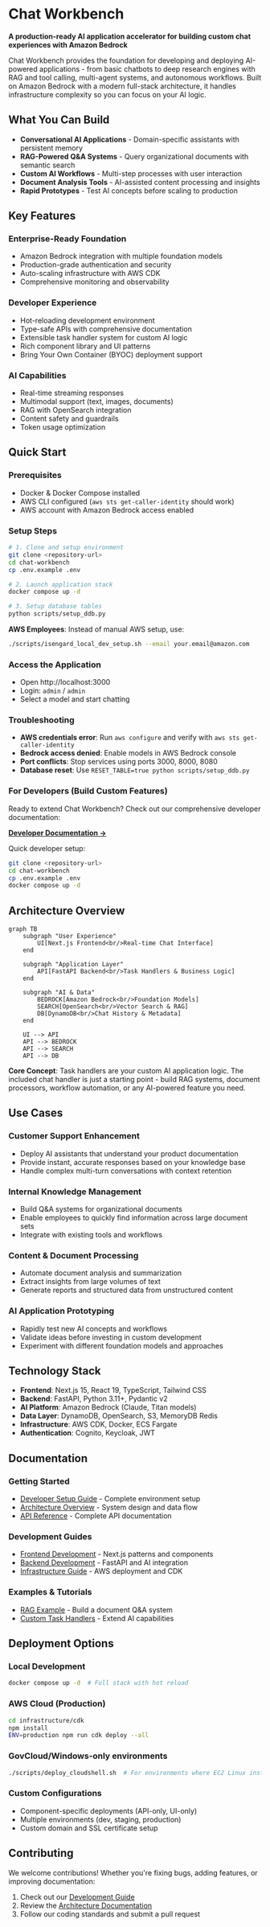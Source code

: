 # Chat Workbench

**A production-ready AI application accelerator for building custom chat experiences with Amazon Bedrock**

Chat Workbench provides the foundation for developing and deploying AI-powered applications - from basic chatbots to deep research engines with RAG and tool calling, multi-agent systems, and autonomous workflows. Built on Amazon Bedrock with a modern full-stack architecture, it handles infrastructure complexity so you can focus on your AI logic.

## What You Can Build

- **Conversational AI Applications** - Domain-specific assistants with persistent memory
- **RAG-Powered Q&A Systems** - Query organizational documents with semantic search
- **Custom AI Workflows** - Multi-step processes with user interaction
- **Document Analysis Tools** - AI-assisted content processing and insights
- **Rapid Prototypes** - Test AI concepts before scaling to production

## Key Features

### Enterprise-Ready Foundation

- Amazon Bedrock integration with multiple foundation models
- Production-grade authentication and security
- Auto-scaling infrastructure with AWS CDK
- Comprehensive monitoring and observability

### Developer Experience

- Hot-reloading development environment
- Type-safe APIs with comprehensive documentation
- Extensible task handler system for custom AI logic
- Rich component library and UI patterns
- Bring Your Own Container (BYOC) deployment support

### AI Capabilities

- Real-time streaming responses
- Multimodal support (text, images, documents)
- RAG with OpenSearch integration
- Content safety and guardrails
- Token usage optimization

## Quick Start

### Prerequisites

- Docker & Docker Compose installed
- AWS CLI configured (`aws sts get-caller-identity` should work)
- AWS account with Amazon Bedrock access enabled

### Setup Steps

```bash
# 1. Clone and setup environment
git clone <repository-url>
cd chat-workbench
cp .env.example .env

# 2. Launch application stack
docker compose up -d

# 3. Setup database tables
python scripts/setup_ddb.py
```

**AWS Employees**: Instead of manual AWS setup, use:

```bash
./scripts/isengard_local_dev_setup.sh --email your.email@amazon.com
```

### Access the Application

- Open http://localhost:3000
- Login: `admin` / `admin`
- Select a model and start chatting

### Troubleshooting

- **AWS credentials error**: Run `aws configure` and verify with `aws sts get-caller-identity`
- **Bedrock access denied**: Enable models in AWS Bedrock console
- **Port conflicts**: Stop services using ports 3000, 8000, 8080
- **Database reset**: Use `RESET_TABLE=true python scripts/setup_ddb.py`

### For Developers (Build Custom Features)

Ready to extend Chat Workbench? Check out our comprehensive developer documentation:

**[Developer Documentation →](docs/README.md)**

Quick developer setup:

```bash
git clone <repository-url>
cd chat-workbench
cp .env.example .env
docker compose up -d
```

## Architecture Overview

```mermaid
graph TB
    subgraph "User Experience"
        UI[Next.js Frontend<br/>Real-time Chat Interface]
    end

    subgraph "Application Layer"
        API[FastAPI Backend<br/>Task Handlers & Business Logic]
    end

    subgraph "AI & Data"
        BEDROCK[Amazon Bedrock<br/>Foundation Models]
        SEARCH[OpenSearch<br/>Vector Search & RAG]
        DB[DynamoDB<br/>Chat History & Metadata]
    end

    UI --> API
    API --> BEDROCK
    API --> SEARCH
    API --> DB
```

**Core Concept**: Task handlers are your custom AI application logic. The included chat handler is just a starting point - build RAG systems, document processors, workflow automation, or any AI-powered feature you need.

## Use Cases

### Customer Support Enhancement

- Deploy AI assistants that understand your product documentation
- Provide instant, accurate responses based on your knowledge base
- Handle complex multi-turn conversations with context retention

### Internal Knowledge Management

- Build Q&A systems for organizational documents
- Enable employees to quickly find information across large document sets
- Integrate with existing tools and workflows

### Content & Document Processing

- Automate document analysis and summarization
- Extract insights from large volumes of text
- Generate reports and structured data from unstructured content

### AI Application Prototyping

- Rapidly test new AI concepts and workflows
- Validate ideas before investing in custom development
- Experiment with different foundation models and approaches

## Technology Stack

- **Frontend**: Next.js 15, React 19, TypeScript, Tailwind CSS
- **Backend**: FastAPI, Python 3.11+, Pydantic v2
- **AI Platform**: Amazon Bedrock (Claude, Titan models)
- **Data Layer**: DynamoDB, OpenSearch, S3, MemoryDB Redis
- **Infrastructure**: AWS CDK, Docker, ECS Fargate
- **Authentication**: Cognito, Keycloak, JWT

## Documentation

### Getting Started

- [Developer Setup Guide](docs/GETTING-STARTED.md) - Complete environment setup
- [Architecture Overview](docs/ARCHITECTURE.md) - System design and data flow
- [API Reference](docs/API-REFERENCE.md) - Complete API documentation

### Development Guides

- [Frontend Development](ui/README.md) - Next.js patterns and components
- [Backend Development](backend/README.md) - FastAPI and AI integration
- [Infrastructure Guide](infrastructure/cdk/README.md) - AWS deployment and CDK

### Examples & Tutorials

- [RAG Example](examples/rag_oss/README.md) - Build a document Q&A system
- [Custom Task Handlers](backend/README.md#creating-custom-task-handlers) - Extend AI capabilities

## Deployment Options

### Local Development

```bash
docker compose up -d  # Full stack with hot reload
```

### AWS Cloud (Production)

```bash
cd infrastructure/cdk
npm install
ENV=production npm run cdk deploy --all
```

### GovCloud/Windows-only environments

```bash
./scripts/deploy_cloudshell.sh  # For environments where EC2 Linux instances aren't available
```

### Custom Configurations

- Component-specific deployments (API-only, UI-only)
- Multiple environments (dev, staging, production)
- Custom domain and SSL certificate setup

## Contributing

We welcome contributions! Whether you're fixing bugs, adding features, or improving documentation:

1. Check out our [Development Guide](docs/GETTING-STARTED.md)
2. Review the [Architecture Documentation](docs/ARCHITECTURE.md)
3. Follow our coding standards and submit a pull request
